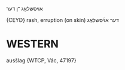 אויסשלאָג
־ן
דער

{CEYD}
rash, erruption (on skin) דער אױ֜סשלאָג

WESTERN
========

ausšlag {WTCP, Vác, 47197}

